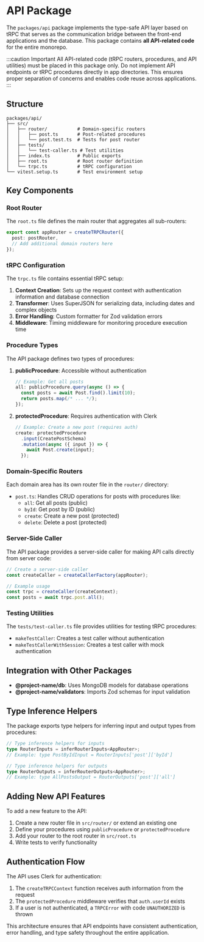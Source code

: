 # API Package

The `packages/api` package implements the type-safe API layer based on tRPC that serves as the communication bridge between the front-end applications and the database. This package contains **all API-related code** for the entire monorepo.

:::caution Important
All API-related code (tRPC routers, procedures, and API utilities) must be placed in this package only. Do not implement API endpoints or tRPC procedures directly in app directories. This ensures proper separation of concerns and enables code reuse across applications.
:::

## Structure

```
packages/api/
├── src/
│   ├── router/           # Domain-specific routers
│   │   ├── post.ts       # Post-related procedures
│   │   └── post.test.ts  # Tests for post router
│   ├── tests/
│   │   └── test-caller.ts # Test utilities
│   ├── index.ts          # Public exports
│   ├── root.ts           # Root router definition
│   └── trpc.ts           # tRPC configuration
└── vitest.setup.ts       # Test environment setup
```

## Key Components

### Root Router

The `root.ts` file defines the main router that aggregates all sub-routers:

```typescript
export const appRouter = createTRPCRouter({
  post: postRouter,
  // Add additional domain routers here
});
```

### tRPC Configuration

The `trpc.ts` file contains essential tRPC setup:

1. **Context Creation**: Sets up the request context with authentication information and database connection
2. **Transformer**: Uses SuperJSON for serializing data, including dates and complex objects
3. **Error Handling**: Custom formatter for Zod validation errors
4. **Middleware**: Timing middleware for monitoring procedure execution time

### Procedure Types

The API package defines two types of procedures:

1. **publicProcedure**: Accessible without authentication

   ```typescript
   // Example: Get all posts
   all: publicProcedure.query(async () => {
     const posts = await Post.find().limit(10);
     return posts.map(/* ... */);
   });
   ```

2. **protectedProcedure**: Requires authentication with Clerk
   ```typescript
   // Example: Create a new post (requires auth)
   create: protectedProcedure
     .input(CreatePostSchema)
     .mutation(async ({ input }) => {
       await Post.create(input);
     });
   ```

### Domain-Specific Routers

Each domain area has its own router file in the `router/` directory:

- `post.ts`: Handles CRUD operations for posts with procedures like:
  - `all`: Get all posts (public)
  - `byId`: Get post by ID (public)
  - `create`: Create a new post (protected)
  - `delete`: Delete a post (protected)

### Server-Side Caller

The API package provides a server-side caller for making API calls directly from server code:

```typescript
// Create a server-side caller
const createCaller = createCallerFactory(appRouter);

// Example usage
const trpc = createCaller(createContext);
const posts = await trpc.post.all();
```

### Testing Utilities

The `tests/test-caller.ts` file provides utilities for testing tRPC procedures:

- `makeTestCaller`: Creates a test caller without authentication
- `makeTestCallerWithSession`: Creates a test caller with mock authentication

## Integration with Other Packages

- **@project-name/db**: Uses MongoDB models for database operations
- **@project-name/validators**: Imports Zod schemas for input validation

## Type Inference Helpers

The package exports type helpers for inferring input and output types from procedures:

```typescript
// Type inference helpers for inputs
type RouterInputs = inferRouterInputs<AppRouter>;
// Example: type PostByIdInput = RouterInputs['post']['byId']

// Type inference helpers for outputs
type RouterOutputs = inferRouterOutputs<AppRouter>;
// Example: type AllPostsOutput = RouterOutputs['post']['all']
```

## Adding New API Features

To add a new feature to the API:

1. Create a new router file in `src/router/` or extend an existing one
2. Define your procedures using `publicProcedure` or `protectedProcedure`
3. Add your router to the root router in `src/root.ts`
4. Write tests to verify functionality

## Authentication Flow

The API uses Clerk for authentication:

1. The `createTRPCContext` function receives auth information from the request
2. The `protectedProcedure` middleware verifies that `auth.userId` exists
3. If a user is not authenticated, a `TRPCError` with code `UNAUTHORIZED` is thrown

This architecture ensures that API endpoints have consistent authentication, error handling, and type safety throughout the entire application.

